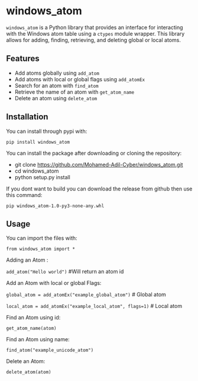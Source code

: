# windows_atom

`windows_atom` is a Python library that provides an interface for interacting with the Windows atom table using a `ctypes` module wrapper. This library allows for adding, finding, retrieving, and deleting global or local atoms.

## Features

- Add atoms globally using `add_atom`
- Add atoms with local or global flags using `add_atomEx`
- Search for an atom with `find_atom`
- Retrieve the name of an atom with `get_atom_name`
- Delete an atom using `delete_atom`

## Installation
You can install through pypi with:

`pip install windows_atom`


You can install the package after downloading or cloning the repository:

- git clone https://github.com/Mohamed-Adil-Cyber/windows_atom.git
- cd windows_atom
- python setup.py install


If you dont want to build you can download the release from github then use this command:

`pip windows_atom-1.0-py3-none-any.whl`


## Usage

You can import the files with:

`from windows_atom import *`

Adding an Atom :

`add_atom("Hello world")` #Will return an atom id

Add an Atom with local or global Flags:

`global_atom = add_atomEx("example_global_atom")`  # Global atom

`local_atom = add_atomEx("example_local_atom", flags=1)`  # Local atom


Find an Atom using id:

`get_atom_name(atom)`

Find an Atom using name:

`find_atom("example_unicode_atom") `

Delete an Atom:

`delete_atom(atom)`
